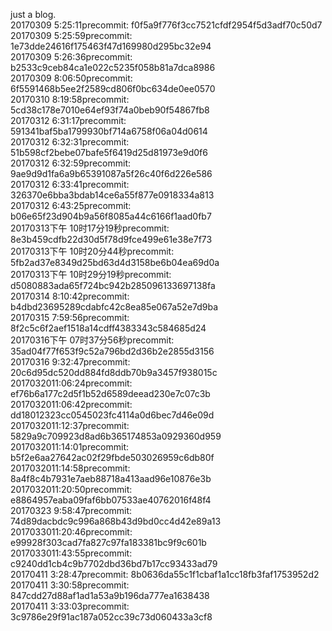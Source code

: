 just a blog.<br/>
20170309 5:25:11precommit:  f0f5a9f776f3cc7521cfdf2954f5d3adf70c50d7<br/>
20170309 5:25:59precommit:  1e73dde24616f175463f47d169980d295bc32e94<br/>
20170309 5:26:36precommit:  b2533c9ceb84ca1e022c5235f058b81a7dca8986<br/>
20170309 8:06:50precommit:  6f5591468b5ee2f2589cd806f0bc634de0ee0570<br/>
20170310 8:19:58precommit:  5cd38c178e7010e64ef93f74a0beb90f54867fb8<br/>
20170312 6:31:17precommit:  591341baf5ba1799930bf714a6758f06a04d0614<br/>
20170312 6:32:31precommit:  51b598cf2bebe07bafe5f6419d25d81973e9d0f6<br/>
20170312 6:32:59precommit:  9ae9d9d1fa6a9b65391087a5f26c40f6d226e586<br/>
20170312 6:33:41precommit:  326370e6bba3bdab14ce6a55f877e0918334a813<br/>
20170312 6:43:25precommit:  b06e65f23d904b9a56f8085a44c6166f1aad0fb7<br/>
20170313下午 10时17分19秒precommit:  8e3b459cdfb22d30d5f78d9fce499e61e38e7f73<br/>
20170313下午 10时20分44秒precommit:  5fb2ad37e8349d25bd63d4d3158be6b04ea69d0a<br/>
20170313下午 10时29分19秒precommit:  d5080883ada65f724bc942b285096133697138fa<br/>
20170314 8:10:42precommit:  b4dbd23695289cdabfc42c8ea85e067a52e7d9ba<br/>
20170315 7:59:56precommit:  8f2c5c6f2aef1518a14cdff4383343c584685d24<br/>
20170316下午 07时37分56秒precommit:  35ad04f77f653f9c52a796bd2d36b2e2855d3156<br/>
20170316 9:32:47precommit:  20c6d95dc520dd884fd8ddb70b9a3457f938015c<br/>
2017032011:06:24precommit:  ef76b6a177c2d5f1b52d6589deead230e7c07c3b<br/>
2017032011:06:42precommit:  dd18012323cc0545023fc4114a0d6bec7d46e09d<br/>
2017032011:12:37precommit:  5829a9c709923d8ad6b365174853a0929360d959<br/>
2017032011:14:01precommit:  b5f2e6aa27642ac02f29fbde503026959c6db80f<br/>
2017032011:14:58precommit:  8a4f8c4b7931e7aeb88718a413aad96e10876e3b<br/>
2017032011:20:50precommit:  e8864957eaba09faf6bb07533ae40762016f48f4<br/>
20170323 9:58:47precommit:  74d89dacbdc9c996a868b43d9bd0cc4d42e89a13<br/>
2017033011:20:46precommit:  e99928f303cad7fa827c97fa183381bc9f9c601b<br/>
2017033011:43:55precommit:  c9240dd1cb4c9b7702dbd36bd7b17cc93433ad79<br/>
20170411 3:28:47precommit:  8b0636da55c1f1cbaf1a1cc18fb3faf1753952d2<br/>
20170411 3:30:58precommit:  847cdd27d88af1ad1a53a9b196da777ea1638438<br/>
20170411 3:33:03precommit:  3c9786e29f91ac187a052cc39c73d060433a3cf8<br/>
